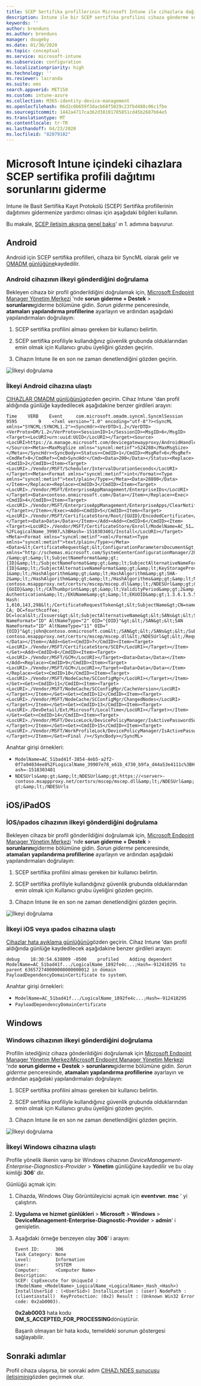 ```yaml
---
title: SCEP Sertifika profillerinin Microsoft Intune ile cihazlara dağıtılması sorunlarını giderme | Microsoft Docs
description: Intune ile bir SCEP sertifika profilini cihaza gönderme sorunlarını giderin.
keywords: ''
author: brenduns
ms.author: brenduns
manager: dougeby
ms.date: 01/30/2020
ms.topic: conceptual
ms.service: microsoft-intune
ms.subservice: configuration
ms.localizationpriority: high
ms.technology: ''
ms.reviewer: lacranda
ms.suite: ems
search.appverid: MET150
ms.custom: intune-azure
ms.collection: M365-identity-device-management
ms.openlocfilehash: 06d2c0b659f3dacb68f5029c23fbd488c06c1fbe
ms.sourcegitcommit: 1442a4717ca362d38101785851cd45b2687b64e5
ms.translationtype: MT
ms.contentlocale: tr-TR
ms.lasthandoff: 04/23/2020
ms.locfileid: "82079102"
---
```

# <a name="troubleshoot-deployment-of-a-scep-certificate-profile-to-devices-in-microsoft-intune"></a>Microsoft Intune içindeki cihazlara SCEP sertifika profili dağıtımı sorunlarını giderme

Intune ile Basit Sertifika Kayıt Protokolü (SCEP) Sertifika profillerinin dağıtımını gidermenize yardımcı olması için aşağıdaki bilgileri kullanın.

Bu makale, [SCEP iletişim akışına genel bakış](troubleshoot-scep-certificate-profiles.md)' ın 1. adımına başvurur.


## <a name="android"></a>Android

Android için SCEP sertifika profilleri, cihaza bir SyncML olarak gelir ve [OMADM günlüğüne](troubleshoot-scep-certificate-profiles.md#logs-for-android-devices)kaydedilir.

### <a name="validate-that-the-android-device-was-sent-the-policy"></a>Android cihazının ilkeyi gönderdiğini doğrulama

Bekleyen cihaza bir profil gönderildiğini doğrulamak için, [Microsoft Endpoint Manager Yönetim Merkezi](https://go.microsoft.com/fwlink/?linkid=2109431) 'nde **sorun giderme + Destek** > **sorunlarını**giderme bölümüne gidin.  *Sorun giderme* penceresinde, **atamaları** **yapılandırma profillerine** ayarlayın ve ardından aşağıdaki yapılandırmaları doğrulayın:

1. SCEP sertifika profilini alması gereken bir kullanıcı belirtin.

2. SCEP sertifika profiliyle kullandığınız güvenlik grubunda olduklarından emin olmak için Kullanıcı grubu üyeliğini gözden geçirin.

3. Cihazın Intune ile en son ne zaman denetlendiğini gözden geçirin.

![İlkeyi doğrulama](../protect/media/troubleshoot-scep-certificate-profile-deployment/validate-policy-android.png)

### <a name="validate-the-policy-reached-the-android-device"></a>İlkeyi Android cihazına ulaştı

[CIHAZLAR OMADM günlüğünü](troubleshoot-scep-certificate-profiles.md#logs-for-android-devices)gözden geçirin. Cihaz Intune 'dan profil aldığında günlüğe kaydedilecek aşağıdakine benzer girdileri arayın:

```
Time    VERB    Event     com.microsoft.omadm.syncml.SyncmlSession     9595        9    <?xml version="1.0" encoding="utf-8"?><SyncML xmlns="SYNCML:SYNCML1.2"><SyncHdr><VerDTD>1.2</VerDTD><VerProto>DM/1.2</VerProto><SessionID>1</SessionID><MsgID>6</MsgID><Target><LocURI>urn:uuid:UUID</LocURI></Target><Source><LocURI>https://a.manage.microsoft.com/devicegatewayproxy/AndroidHandler.ashx</LocURI></Source><Meta><MaxMsgSize xmlns="syncml:metinf">524288</MaxMsgSize></Meta></SyncHdr><SyncBody><Status><CmdID>1</CmdID><MsgRef>6</MsgRef><CmdRef>0</CmdRef><Cmd>SyncHdr</Cmd><Data>200</Data></Status><Replace><CmdID>2</CmdID><Item><Target><LocURI>./Vendor/MSFT/Scheduler/IntervalDurationSeconds</LocURI></Target><Meta><Format xmlns="syncml:metinf">int</Format><Type xmlns="syncml:metinf">text/plain</Type></Meta><Data>28800</Data></Item></Replace><Replace><CmdID>3</CmdID><Item><Target><LocURI>./Vendor/MSFT/EnterpriseAppManagement/EnterpriseIDs</LocURI></Target><Data>contoso.onmicrosoft.com</Data></Item></Replace><Exec><CmdID>4</CmdID><Item><Target><LocURI>./Vendor/MSFT/EnterpriseAppManagement/EnterpriseApps/ClearNotifications</LocURI></Target></Item></Exec><Add><CmdID>5</CmdID><Item><Target><LocURI>./Vendor/MSFT/CertificateStore/Root/{GUID}/EncodedCertificate</LocURI></Target><Data>Data</Data></Item></Add><Add><CmdID>6</CmdID><Item><Target><LocURI>./Vendor/MSFT/CertificateStore/Enroll/ModelName=AC_51…%2FLogicalName_39907…%3BHash=-1518303401/Install</LocURI></Target><Meta><Format xmlns="syncml:metinf">xml</Format><Type xmlns="syncml:metinf">text/plain</Type></Meta><Data>&lt;CertificateRequest&gt;&lt;ConfigurationParametersDocument&gt;&amp;lt;ConfigurationParameters xmlns="http://schemas.microsoft.com/SystemCenterConfigurationManager/2012/03/07/CertificateEnrollment/ConfigurationParameters"&amp;gt;&amp;lt;ExpirationThreshold&amp;gt;20&amp;lt;/ExpirationThreshold&amp;gt;&amp;lt;RetryCount&amp;gt;3&amp;lt;/RetryCount&amp;gt;&amp;lt;RetryDelay&amp;gt;1&amp;lt;/RetryDelay&amp;gt;&amp;lt;TemplateName /&amp;gt;&amp;lt;SubjectNameFormat&amp;gt;{ID}&amp;lt;/SubjectNameFormat&amp;gt;&amp;lt;SubjectAlternativeNameFormat&amp;gt;{ID}&amp;lt;/SubjectAlternativeNameFormat&amp;gt;&amp;lt;KeyStorageProviderSetting&amp;gt;0&amp;lt;/KeyStorageProviderSetting&amp;gt;&amp;lt;KeyUsage&amp;gt;32&amp;lt;/KeyUsage&amp;gt;&amp;lt;KeyLength&amp;gt;2048&amp;lt;/KeyLength&amp;gt;&amp;lt;HashAlgorithms&amp;gt;&amp;lt;HashAlgorithm&amp;gt;SHA-1&amp;lt;/HashAlgorithm&amp;gt;&amp;lt;HashAlgorithm&amp;gt;SHA-2&amp;lt;/HashAlgorithm&amp;gt;&amp;lt;/HashAlgorithms&amp;gt;&amp;lt;NDESUrls&amp;gt;&amp;lt;NDESUrl&amp;gt;https://breezeappproxy-contoso.msappproxy.net/certsrv/mscep/mscep.dll&amp;lt;/NDESUrl&amp;gt;&amp;lt;/NDESUrls&amp;gt;&amp;lt;CAThumbprint&amp;gt;{GUID}&amp;lt;/CAThumbprint&amp;gt;&amp;lt;ValidityPeriod&amp;gt;2&amp;lt;/ValidityPeriod&amp;gt;&amp;lt;ValidityPeriodUnit&amp;gt;Years&amp;lt;/ValidityPeriodUnit&amp;gt;&amp;lt;EKUMapping&amp;gt;&amp;lt;EKUMap&amp;gt;&amp;lt;EKUName&amp;gt;Client Authentication&amp;lt;/EKUName&amp;gt;&amp;lt;EKUOID&amp;gt;1.3.6.1.5.5.7.3.2&amp;lt;/EKUOID&amp;gt;&amp;lt;/EKUMap&amp;gt;&amp;lt;/EKUMapping&amp;gt;&amp;lt;/ConfigurationParameters&amp;gt;&lt;/ConfigurationParametersDocument&gt;&lt;RequestParameters&gt;&lt;CertificateRequestToken&gt;PENlcnRFbn... Hash: 1,010,143,298&lt;/CertificateRequestToken&gt;&lt;SubjectName&gt;CN=name&lt;/SubjectName&gt;&lt;Issuers&gt;CN=FourthCoffee CA; DC=fourthcoffee; DC=local&lt;/Issuers&gt;&lt;SubjectAlternativeName&gt;&lt;SANs&gt;&lt;SAN NameFormat="ID" AltNameType="2" OID="{OID}"&gt;&lt;/SAN&gt;&lt;SAN NameFormat="ID" AltNameType="11" OID="{OID}"&gt;john@contoso.onmicrosoft.com&lt;/SAN&gt;&lt;/SANs&gt;&lt;/SubjectAlternativeName&gt;&lt;NDESUrl&gt;https://breezeappproxy-contoso.msappproxy.net/certsrv/mscep/mscep.dll&lt;/NDESUrl&gt;&lt;/RequestParameters&gt;&lt;/CertificateRequest&gt;</Data></Item></Add><Get><CmdID>7</CmdID><Item><Target><LocURI>./Vendor/MSFT/CertificateStore/SCEP</LocURI></Target></Item></Get><Add><CmdID>8</CmdID><Item><Target><LocURI>./Vendor/MSFT/GCM</LocURI></Target><Data>Data</Data></Item></Add><Replace><CmdID>9</CmdID><Item><Target><LocURI>./Vendor/MSFT/GCM</LocURI></Target><Data>Data</Data></Item></Replace><Get><CmdID>10</CmdID><Item><Target><LocURI>./Vendor/MSFT/NodeCache/SCConfigMgr</LocURI></Target></Item></Get><Get><CmdID>11</CmdID><Item><Target><LocURI>./Vendor/MSFT/NodeCache/SCConfigMgr/CacheVersion</LocURI></Target></Item></Get><Get><CmdID>12</CmdID><Item><Target><LocURI>./Vendor/MSFT/NodeCache/SCConfigMgr/ChangedNodes</LocURI></Target></Item></Get><Get><CmdID>13</CmdID><Item><Target><LocURI>./DevDetail/Ext/Microsoft/LocalTime</LocURI></Target></Item></Get><Get><CmdID>14</CmdID><Item><Target><LocURI>./Vendor/MSFT/DeviceLock/DevicePolicyManager/IsActivePasswordSufficient</LocURI></Target></Item></Get><Get><CmdID>15</CmdID><Item><Target><LocURI>./Vendor/MSFT/WorkProfileLock/DevicePolicyManager/IsActivePasswordSufficient</LocURI></Target></Item></Get><Final /></SyncBody></SyncML>
```

Anahtar girişi örnekleri:

- `ModelName=AC_51bad41f-3854-4eb5-a2f2-0f7a94034ee8%2FLogicalName_39907e78_e61b_4730_b9fa_d44a53e4111c%3BHash=-1518303401`
- `NDESUrls&amp;gt;&amp;lt;NDESUrl&amp;gt;https://<server>-contoso.msappproxy.net/certsrv/mscep/mscep.dll&amp;lt;/NDESUrl&amp;gt;&amp;lt;/NDESUrls`

## <a name="iosipados"></a>iOS/iPadOS

### <a name="validate-that-the-iosipados-device-was-sent-the-policy"></a>İOS/ıpados cihazının ilkeyi gönderdiğini doğrulama

Bekleyen cihaza bir profil gönderildiğini doğrulamak için, [Microsoft Endpoint Manager Yönetim Merkezi](https://go.microsoft.com/fwlink/?linkid=2109431) 'nde **sorun giderme + Destek** > **sorunlarını**giderme bölümüne gidin.  *Sorun giderme* penceresinde, **atamaları** **yapılandırma profillerine** ayarlayın ve ardından aşağıdaki yapılandırmaları doğrulayın:

1. SCEP sertifika profilini alması gereken bir kullanıcı belirtin.

2. SCEP sertifika profiliyle kullandığınız güvenlik grubunda olduklarından emin olmak için Kullanıcı grubu üyeliğini gözden geçirin.

3. Cihazın Intune ile en son ne zaman denetlendiğini gözden geçirin.

![İlkeyi doğrulama](../protect/media/troubleshoot-scep-certificate-profile-deployment/validate-policy-ios.png)

### <a name="validate-the-policy-reached-the-ios-or-ipados-device"></a>İlkeyi iOS veya ıpados cihazına ulaştı

[Cihazlar hata ayıklama günlüğünü](troubleshoot-scep-certificate-profiles.md#logs-for-ios-and-ipados-devices)gözden geçirin. Cihaz Intune 'dan profil aldığında günlüğe kaydedilecek aşağıdakine benzer girdileri arayın:

```
debug    18:30:54.638009 -0500    profiled    Adding dependent ModelName=AC_51bad41f.../LogicalName_1892fe4c...;Hash=-912418295 to parent 636572740000000000000012 in domain PayloadDependencyDomainCertificate to system\
```

Anahtar girişi örnekleri:

- `ModelName=AC_51bad41f.../LogicalName_1892fe4c...;Hash=-912418295`
- `PayloadDependencyDomainCertificate`

## <a name="windows"></a>Windows

### <a name="validate-that-the-windows-device-was-sent-the-policy"></a>Windows cihazının ilkeyi gönderdiğini doğrulama

Profilin istediğiniz cihaza gönderildiğini doğrulamak için [Microsoft Endpoint Manager Yönetim Merkezi](https://go.microsoft.com/fwlink/?linkid=2109431)[Microsoft Endpoint Manager Yönetim Merkezi](https://go.microsoft.com/fwlink/?linkid=2109431) 'nde **sorun giderme + Destek** > **sorunlarını**giderme bölümüne gidin.  *Sorun giderme* penceresinde, **atamaları** **yapılandırma profillerine** ayarlayın ve ardından aşağıdaki yapılandırmaları doğrulayın:

1. SCEP sertifika profilini alması gereken bir kullanıcı belirtin.

2. SCEP sertifika profiliyle kullandığınız güvenlik grubunda olduklarından emin olmak için Kullanıcı grubu üyeliğini gözden geçirin.

3. Cihazın Intune ile en son ne zaman denetlendiğini gözden geçirin.

![İlkeyi doğrulama](../protect/media/troubleshoot-scep-certificate-profile-deployment/validate-policy-windows.png)

### <a name="validate-the-policy-reached-the-windows-device"></a>İlkeyi Windows cihazına ulaştı

Profile yönelik ilkenin varışı bir Windows cihazının *DeviceManagement-Enterprise-Diagnostics-Provider* > **Yönetim** günlüğüne kaydedilir ve bu olay kimliği **306**' dir. 

Günlüğü açmak için:

1. Cihazda, Windows Olay Görüntüleyicisi açmak için **eventvwr. msc** ' yi çalıştırın.

2. **Uygulama ve hizmet günlükleri** > **Microsoft** > **Windows** > **DeviceManagement-Enterprise-Diagnostic-Provider** > **admin**' i genişletin.

3. Aşağıdaki örneğe benzeyen olay **306**' i arayın:

   ```
   Event ID:      306
   Task Category: None
   Level:         Information
   User:          SYSTEM
   Computer:      <Computer Name>
   Description:
   SCEP: CspExecute for UniqueId : (ModelName_<ModelName>_LogicalName_<LogicalName>_Hash_<Hash>) InstallUserSid : (<UserSid>) InstallLocation : (user) NodePath : (clientinstall)  KeyProtection: (0x2) Result : (Unknown Win32 Error code: 0x2ab0003).
   ```

   **0x2ab0003** hata kodu **DM_S_ACCEPTED_FOR_PROCESSING**dönüştürür.

   Başarılı olmayan bir hata kodu, temeldeki sorunun göstergesi sağlayabilir.

## <a name="next-steps"></a>Sonraki adımlar

Profil cihaza ulaşırsa, bir sonraki adım [CIHAZı NDES sunucusu iletişimini](troubleshoot-scep-certificate-device-to-ndes.md)gözden geçirmek olur.
